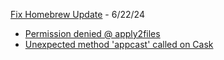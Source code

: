 [Fix Homebrew Update](https://stackoverflow.com/questions/20133587/brew-update-not-working-after-mac-10-9) - 6/22/24
- [Permission denied @ apply2files](https://stackoverflow.com/questions/61899041/macos-permission-denied-apply2files-usr-local-lib-node-modules-expo-cli-n)
- [Unexpected method 'appcast' called on Cask](https://github.com/Homebrew/homebrew-cask/issues/173201)
